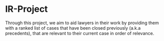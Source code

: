 # IR-Project
Through this project, we aim to aid lawyers in their work by providing them with a ranked list of cases that have been closed previously (a.k.a precedents), that are relevant to their current case in order of relevance.

